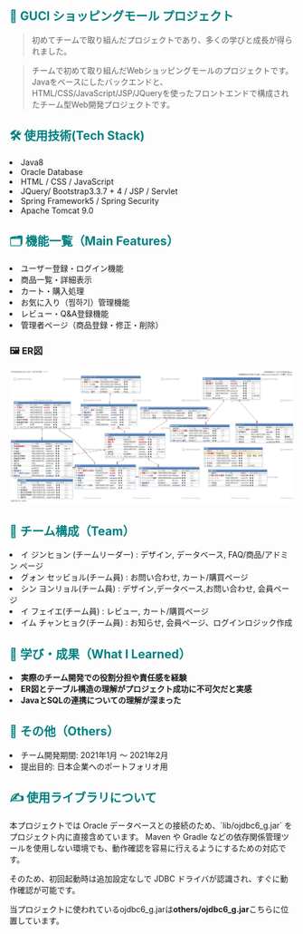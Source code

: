 <h2 align="left"><span style="color: teal;">🛒 GUCI ショッピングモール プロジェクト</span></h2>

<blockquote>
初めてチームで取り組んだプロジェクトであり、多くの学びと成長が得られました。
</blockquote>

<blockquote>
チームで初めて取り組んだWebショッピングモールのプロジェクトです。
Javaをベースにしたバックエンドと、HTML/CSS/JavaScript/JSP/JQueryを使ったフロントエンドで構成されたチーム型Web開発プロジェクトです。
</blockquote>

<h2 align="left"><span style="color:teal;">🛠 使用技術(Tech Stack) </span></h2>
<li> Java8 </li>
<li> Oracle Database </li>
<li> HTML / CSS / JavaScript </li>
<li> JQuery/ Bootstrap3.3.7 + 4 / JSP / Servlet </li>
<li> Spring Framework5 / Spring Security </li>
<li> Apache Tomcat 9.0 </li>

<h2 align="left"><span style="color:teal;">🗂 機能一覧（Main Features）</span></h2> 
<li> ユーザー登録・ログイン機能　</li>
<li> 商品一覧・詳細表示 </li>
<li> カート・購入処理 </li>
<li> お気に入り（찜하기）管理機能 </li>
<li> レビュー・Q&A登録機能 </li>
<li> 管理者ページ（商品登録・修正・削除）</li>

<h3>🖼 ER図</h3>
<div align="center">
  <img src="doc/ERD_設計図_日本語版.png" width="700"/>
</div>

<h2 align="left"><span style="color:teal;"> 👥 チーム構成（Team）</span></h2>
<li> イ ジンヒョン (チームリーダー) : デザイン, データベース, FAQ/商品/アドミン ページ </li>
<li> グォン セッビョル(チーム員) : お問い合わせ, カート/購買ページ </li>
<li> シン ヨンリョル(チーム員) : デザイン,データベース,お問い合わせ, 会員ページ </li>
<li> イ フェイエ(チーム員) : レビュー, カート/購買ページ </li>
<li> イム チャンヒョク(チーム員) : お知らせ, 会員ページ、ログインロジック作成 </li>

<h2 aligh="left"><span style="color:teal;"><strong>🧠 学び・成果（What I Learned）</strong></span></h2>
<li><strong>実際のチーム開発での役割分担や責任感を経験</strong></li>
<li><strong>ER図とテーブル構造の理解がプロジェクト成功に不可欠だと実感</strong></li>
<li><strong>JavaとSQLの連携についての理解が深まった</strong></li>

<h2 aligh="left"><span style="color:teal;"> 📎 その他（Others）</span></h2>
<li> チーム開発期間: 2021年1月 ～ 2021年2月</li>
<li> 提出目的: 日本企業へのポートフォリオ用</li>

<h2 aligh="left"><span style="color:teal;">✍️ 使用ライブラリについて</span></h2>
<p>
本プロジェクトでは Oracle データベースとの接続のため、`lib/ojdbc6_g.jar` をプロジェクト内に直接含めています。  
Maven や Gradle などの依存関係管理ツールを使用しない環境でも、動作確認を容易に行えるようにするための対応です。
</p>
<p>
そのため、初回起動時は追加設定なしで JDBC ドライバが認識され、すぐに動作確認が可能です。
</p>
<p>当プロジェクトに使われているojdbc6_g.jarは<strong>others/ojdbc6_g.jar</strong>こちらに位置しています。</p>





